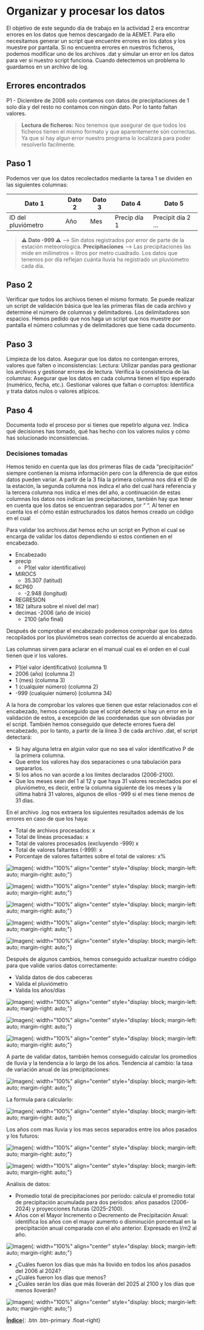 

# Organizar y procesar los datos

El objetivo de este segundo día de trabajo en la actividad 2 era encontrar errores en los datos que hemos descargado de la AEMET. Para ello necesitamos generar un script que encuentre errores en los datos y los muestre por pantalla. Si no encuentra errores en nuestros ficheros, podemos modificar uno de los archivos .dat y simular un error en los datos para ver si nuestro script funciona.
Cuando detectemos un problema lo guardamos en un archivo de log.

## Errores encontrados 

P1 - Diciembre de 2006 solo contamos con datos de precipitaciones de 1 solo día y del resto no contamos con ningún dato. Por lo tanto faltan valores. 

> **Lectura de ficheros:** Nos tenemos que asegurar de que todos los ficheros tienen el mismo formato y que aparentemente són correctas. Ya que si hay algun error nuestro programa lo localizará para poder resolverlo facilmente.

## Paso 1

Podemos ver que los datos recolectados mediante la tarea 1 se dividen en las siguientes columnas:

| Dato 1 | Dato 2 | Dato 3 | Dato 4 | Dato 5 |
|--------|--------|--------|--------|--------|
| ID del pluviómetro | Año | Mes | Precip día 1 | Precipit día 2 ... |

> **⚠️ Dato -999 ⚠️** --> Sin datos registrados por error de parte de la estación meteorologica.
> **Precipitaciones** --> Las precipitaciones las mide en milímetros = litros por metro cuadrado. Los datos que tenemos por día reflejan cuánta lluvia ha registrado un pluviómetro cada día.

## Paso 2
Verificar que todos los archivos tienen el mismo formato.
Se puede realizar un script de validación básica que lea las primeras filas de cada archivo y determine el número de columnas y delimitadores. Los delimitadores son espacios. 
Hemos pedido que nos haga un script que nos muestre por pantalla el número columnas y de delimitadores que tiene cada documento.

## Paso 3
Limpieza de los datos.
Asegurar que los datos no contengan errores, valores que falten o inconsistencias:
Lectura: Utilizar pandas para gestionar los archivos y gestionar errores de lectura.
Verifica la consistencia de las columnas: Asegurar que los datos en cada columna tienen el tipo esperado (numérico, fecha, etc.).
Gestionar valores que faltan o corruptos: Identifica y trata datos nulos o valores atípicos.

## Paso 4 

Documenta todo el proceso por si tienes que repetirlo alguna vez.
Indica qué decisiones has tomado, qué has hecho con los valores nulos y cómo has solucionado inconsistencias.
 
### Decisiones tomadas 

Hemos tenido en cuenta que las dos primeras filas de cada “precipitación” siempre contienen la misma información pero con la diferencia de que estos datos pueden variar. A partir de la 3 fila la primera columna nos dirá el ID de la estación, la segunda columna nos indica el año del cual hará referencia y la tercera columna nos indica el mes del año, a continuación de estas columnas los datos nos indican las precipitaciones, también hay que tener en cuenta que los datos se encuentran separados por “ “. 
Al tener en cuenta los el cómo están estructurados los datos hemos creado un código en el cual



Para validar los archivos.dat hemos echo un script en Python el cual se encarga de validar los datos dependiendo si estos contienen en el encabezado.

- Encabezado
-  precip
	- P1(el valor identificativo)
- MIROC5
	- 35.307 (latitud)
- RCP60
	- -2.948 (longitud)
- REGRESION 
- 182 (altura sobre el nivel del mar)
- decimas
	-2006 (año de inicio)
	- 2100 (año final)

Después de comprobar el encabezado podemos comprobar que los datos recopilados por los pluviómetros sean correctos de acuerdo al encabezado.

Las columnas sirven para aclarar en el manual cual es el orden en el cual tienen que ir los valores.

- P1(el valor identificativo) (columna 1)
- 2006 (año) (columna 2)
- 1 (mes) (columna 3)
- 1 (cualquier número) (columna 2)
- -999 (cualquier número) (columna 34)

A la hora de comprobar los valores que tienen que estar relacionados con el encabezado, hemos conseguido que el script detecte si hay un error en la validación de estos, a excepción de las coordenadas que son obviadas por el script.
También hemos conseguido que detecte errores fuera del encabezado, por lo tanto, a partir de la línea 3 de cada archivo .dat, el script detectará: 
- Si hay alguna letra en algún valor que no sea el valor identificativo P de la primera columna.
- Que entre los valores hay dos separaciones o una tabulación para separarlos.
- Si los años no van acorde a los límites declarados (2006-2100).
- Que los meses sean del 1 al 12 y que haya 31 valores recolectados por el pluviómetro, es decir, entre la columna siguiente de los meses y la última habrá 31 valores, algunos de ellos -999 si el mes tiene menos de 31 días.

En el archivo .log nos extraera los siguientes resultados además de los errores en caso de que los haya:
- Total de archivos procesados: x
- Total de líneas procesadas: x
- Total de valores procesados (excluyendo -999) x
- Total de valores faltantes (-999): x
- Porcentaje de valores faltantes sobre el total de valores: x%

![Imagen](./media/Imagen2.png){: width="100%" align="center" style="display: block; margin-left: auto; margin-right: auto;"}

![Imagen](./media/Imagen1.png){: width="100%" align="center" style="display: block; margin-left: auto; margin-right: auto;"}

![Imagen](./media/Imagen.png){: width="100%" align="center" style="display: block; margin-left: auto; margin-right: auto;"}

![Imagen](./media/Imagen3.png){: width="100%" align="center" style="display: block; margin-left: auto; margin-right: auto;"}

![Imagen](./media/Imagen4.png){: width="100%" align="center" style="display: block; margin-left: auto; margin-right: auto;"}

Después de algunos cambios, hemos conseguido actualizar nuestro código para que valide varios datos correctamente:
- Valida datos de dos cabeceras
- Valida el pluviómetro
- Valida los años/días

![Imagen](./media/Dia4imagen1.png){: width="100%" align="center" style="display: block; margin-left: auto; margin-right: auto;"}

![Imagen](./media/Dia4imagen2.png){: width="100%" align="center" style="display: block; margin-left: auto; margin-right: auto;"}

![Imagen](./media/Dia4imagen3.png){: width="100%" align="center" style="display: block; margin-left: auto; margin-right: auto;"}

A parte de validar datos, también hemos conseguido calcular los promedios de lluvia y la tendencia a lo largo de los años.
Tendencia al cambio: la tasa de variación anual de las precipitaciones:

![Imagen](./media/Tendenciacambio.png){: width="100%" align="center" style="display: block; margin-left: auto; margin-right: auto;"}

La formula para calcularlo:

![Imagen](./media/Formula.png){: width="100%" align="center" style="display: block; margin-left: auto; margin-right: auto;"}

Los años com mas lluvia y los mas secos separados entre los años pasados y los futuros:

![Imagen](./media/Extremos.png){: width="100%" align="center" style="display: block; margin-left: auto; margin-right: auto;"}

![Imagen](./media/Extremos2.png){: width="100%" align="center" style="display: block; margin-left: auto; margin-right: auto;"}

Análisis de datos:

- Promedio total de precipitaciones por período: calcula el promedio total de precipitación acumulada para dos períodos: años pasados (2006-2024) y proyecciones futuras (2025-2100).
- Años con el Mayor Incremento o Decremento de Precipitación Anual: identifica los años con el mayor aumento o disminución porcentual en la precipitación anual comparada con el año anterior. Expresado en l/m2 al año.

![Imagen](./media/Analisis.png){: width="100%" align="center" style="display: block; margin-left: auto; margin-right: auto;"}

- ¿Cuáles fueron los días que más ha llovido en todos los años pasados del 2006 al 2024?
- ¿Cuáles fueron los días que menos?
- ¿Cuáles serán los días que más lloverán del 2025 al 2100 y los días que menos lloverán?

![Imagen](./media/Analisis.png){: width="100%" align="center" style="display: block; margin-left: auto; margin-right: auto;"}

[**Índice**](../README.md){: .btn .btn-primary .float-right}


